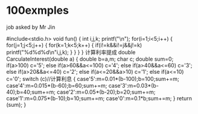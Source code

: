 # 100exmples
job asked by Mr Jin

#include<stdio.h>
void fun()
{
  int i,j,k;
  printf("\n");
  for(i=1;i<5;i++)
    {
      for(j=1;j<5;j++)
        {
            for(k=1;k<5;k++)
              {
                if(i!=k&&i!=j&&j!=k)
                printf("%d%d%d\n"i,j,k);
                }
          }
      }
}
计算利率提成
double CarculateInterest(double a)
{
    double b=a,m;
    char c;
    double sum=0;
    if(a>100)
        c='5';
    else if(a>60&&a<=100)
        c='4';
    else if(a>40&&a<=60)
        c='3';
    else if(a>20&&a<=40)
        c='2';
    else if(a<=20&&a>10)
        c='1';
    else if(a<=10)
        c='0';
    switch (c)//计算利息
    {
        case'5':m=0.01*(b-100);b=100;sum+=m;
        case'4':m=0.015*(b-60);b=60;sum+=m;
        case'3':m=0.03*(b-40);b=40;sum+=m;
        case'2':m=0.05*(b-20);b=20;sum+=m;
        case'1':m=0.075*(b-10);b=10;sum+=m;
        case'0':m=0.1*b;sum+=m;
    }
    return (sum);
}
